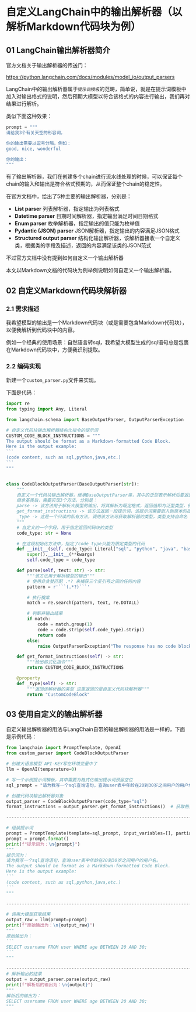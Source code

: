 # 自定义LangChain中的输出解析器（以解析Markdown代码块为例）

## 01 LangChain输出解析器简介

官方文档关于输出解析器的传送门：

https://python.langchain.com/docs/modules/model_io/output_parsers

LangChain中的输出解析器属于`提示词模板`的范畴，简单说，就是在提示词模板中加入对输出格式的说明，然后预期大模型以符合该格式的内容进行输出，我们再对结果进行解析。

类似下面这种效果：

```python
prompt = """
请给我3个有关天空的形容词。

你的输出需要以逗号分隔，例如：
good, nice, wonderful

你的输出：
"""
```

有了输出解析器，我们在创建多个chain进行流水线处理的时候，可以保证每个chain的输入和输出是符合格式预期的，从而保证整个chain的稳定性。

在官方文档中，给出了5种主要的输出解析器，分别是：

- **List parser** 列表解析器，指定输出为列表格式
- **Datetime parser** 日期时间解析器，指定输出满足时间日期格式
- **Enum parser** 枚举解析器，指定输出的值只能为枚举值
- **Pydantic (JSON) parser** JSON解析器，指定输出的内容满足JSON格式
- **Structured output parser** 结构化输出解析器，该解析器接收一个自定义类，根据类的字段及描述，返回的内容满足该类的JSON范式

不过官方文档中没有提到如何自定义一个输出解析器

本文以Markdown文档的代码块为例举例说明如何自定义一个输出解析器。

## 02 自定义Markdown代码块解析器

### 2.1 需求描述

我希望模型的输出是一个Markdown代码块（或是需要包含Markdown代码块），以便我解析到代码块中的内容。

例如一个经典的使用场景：自然语言转sql，我希望大模型生成的sql语句总是包裹在Markdown代码块中，方便我识别提取。

### 2.2 编码实现

新建一个`custom_parser.py`文件来实现。

下面是代码：

~~~python
import re
from typing import Any, Literal

from langchain.schema import BaseOutputParser, OutputParserException

# 自定义代码块输出解析器结构化指令的提示词
CUSTOM_CODE_BLOCK_INSTRUCTIONS = """
The output should be format as a Markdown-formatted Code Block.
Here is the output example:
```
(code content, such as sql,python,java,etc.)
```
"""


class CodeBlockOutputParser(BaseOutputParser[str]):
    """
    自定义一个代码块输出解析器，继承BaseOutputParser类，其中的泛型表示解析后要返回的数据类型。
    继承基类后，需要实现3个方法，分别是：
    parse -> 该方法用于解析大模型的输出，将其解析为既定格式，返回值即为泛型类型，例如在列表解析中返回类型为List
    get_format_instructions -> 该方法返回一段提示词，该提示词需要嵌入到原本的提示词模板中，作为对大模型返回格式的提示
    _type -> 这是一个只读的私有方法，调用该方法可获取解析器的类型，类型支持自命名
	"""
	# 自定义的一个字段，用于指定返回代码块的类型
    code_type: str = None

	# 在这段初始化方法中，指定了code_type只能为限定类型的代码
    def __init__(self, code_type: Literal["sql", "python", "java", "bash"] = "sql", **kwargs: Any):
        super().__init__(**kwargs)
        self.code_type = code_type

    def parse(self, text: str) -> str:
        """该方法用于解析模型的输出"""
        # 使用非贪婪匹配 .*? 来捕获三个反引号之间的任何内容
        pattern = r'```(.*?)```'

        # 执行搜索
        match = re.search(pattern, text, re.DOTALL)

        # 判断并输出结果
        if match:
            code = match.group(1)
            code = code.strip(self.code_type).strip()
            return code
        else:
            raise OutputParserException("The response has no code block.", llm_output=text)

    def get_format_instructions(self) -> str:
        """给出格式化指令"""
        return CUSTOM_CODE_BLOCK_INSTRUCTIONS

    @property
    def _type(self) -> str:
        """返回该解析器的类型 这里返回的是自定义代码块解析器"""
        return "CustomCodeBlock"
~~~

## 03 使用自定义的输出解析器

自定义输出解析器的用法与LangChain自带的输出解析器的用法是一样的，下面是示例代码：

~~~python
from langchain import PromptTemplate, OpenAI
from custom_parser import CodeBlockOutputParser

# 创建大语言模型 API-KEY写在环境变量中了
llm = OpenAI(temperature=0)

# 写一个示例提示词模板，其中需要为格式化输出提示词预留空位
sql_prompt = "请为我写一个sql查询语句，查询user表中年龄在20到30岁之间用户的用户名。\n{format_instructions}"

# 创建代码块输出解析器对象
output_parser = CodeBlockOutputParser(code_type="sql")
format_instructions = output_parser.get_format_instructions()  # 获取格式化提示词

----------------------------------------------------------------------------------------------------

# 组装提示词
prompt = PromptTemplate(template=sql_prompt, input_variables=[], partial_variables={"format_instructions": format_instructions})
prompt = prompt.format()
print(f"提示词为：\n{prompt}")
"""
提示词为：
请为我写一个sql查询语句，查询user表中年龄在20到30岁之间用户的用户名。
The output should be format as a Markdown-formatted Code Block.
Here is the output example:
```
(code content, such as sql,python,java,etc.)
```
"""

----------------------------------------------------------------------------------------------------

# 调用大模型获取结果
output_raw = llm(prompt=prompt)
print(f"原始输出为：\n{output_raw}")
"""
原始输出为：
```
SELECT username FROM user WHERE age BETWEEN 20 AND 30;
```
"""

----------------------------------------------------------------------------------------------------
# 解析输出的结果
output = output_parser.parse(output_raw)
print(f"解析后的输出为：\n{output}")
"""
解析后的输出为：
SELECT username FROM user WHERE age BETWEEN 20 AND 30;
"""
~~~

